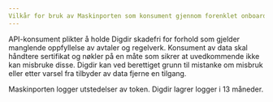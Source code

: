 ```yaml
---
Vilkår for bruk av Maskinporten som konsument gjennom forenklet onboarding
---
```

API-konsument plikter å holde Digdir skadefri for forhold som gjelder manglende oppfyllelse av avtaler og regelverk. Konsument av data skal håndtere sertifikat og nøkler på en måte som sikrer at uvedkommende ikke kan misbruke disse. Digdir kan ved berettiget grunn til mistanke om misbruk eller etter varsel fra tilbyder av data fjerne en tilgang.

Maskinporten logger utstedelser av token. Digdir lagrer logger i 13 måneder.

